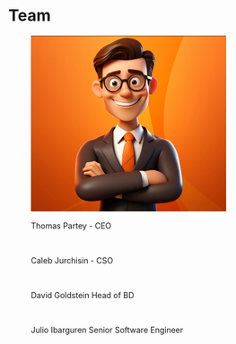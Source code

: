 # Team

<figure><img src=".gitbook/assets/image.png" alt="" width="348"><figcaption><p>Thomas Partey - CEO</p></figcaption></figure>

<figure><img src="https://xfish.gitbook.io/~gitbook/image?url=https%3A%2F%2F1281283926-files.gitbook.io%2F%7E%2Ffiles%2Fv0%2Fb%2Fgitbook-x-prod.appspot.com%2Fo%2Fspaces%252FhDWcVnjVEMvsmf5d6e1Y%252Fuploads%252FClaTl5z1Cv89wlopn9hF%252FCSO.png%3Falt%3Dmedia%26token%3D433a0f03-599f-471b-8c94-e9951024554c&#x26;width=768&#x26;dpr=4&#x26;quality=100&#x26;sign=5a5fa406&#x26;sv=1" alt="" width="375"><figcaption><p>Caleb Jurchisin - CSO</p></figcaption></figure>

<figure><img src="https://xfish.gitbook.io/~gitbook/image?url=https%3A%2F%2F1281283926-files.gitbook.io%2F%7E%2Ffiles%2Fv0%2Fb%2Fgitbook-x-prod.appspot.com%2Fo%2Fspaces%252FhDWcVnjVEMvsmf5d6e1Y%252Fuploads%252FdVRckvFd0KJIDHDTV6z4%252FHeadofBD.png%3Falt%3Dmedia%26token%3Db7520ede-69d9-40d7-96ee-2f85438633a9&#x26;width=768&#x26;dpr=4&#x26;quality=100&#x26;sign=17b8d432&#x26;sv=1" alt="" width="375"><figcaption><p>David Goldstein Head of BD</p></figcaption></figure>

<figure><img src="https://xfish.gitbook.io/~gitbook/image?url=https%3A%2F%2F1281283926-files.gitbook.io%2F%7E%2Ffiles%2Fv0%2Fb%2Fgitbook-x-prod.appspot.com%2Fo%2Fspaces%252FhDWcVnjVEMvsmf5d6e1Y%252Fuploads%252FLs2I427ELdYTfmKiOQdZ%252FSeniorSoftwareEngineer.png%3Falt%3Dmedia%26token%3De16ae83c-2751-4f26-9528-99cf7af401b3&#x26;width=768&#x26;dpr=4&#x26;quality=100&#x26;sign=76d1ebe7&#x26;sv=1" alt="" width="375"><figcaption><p>Julio Ibarguren Senior Software Engineer</p></figcaption></figure>
